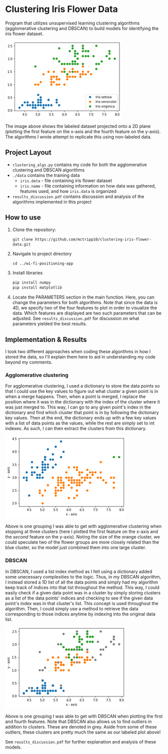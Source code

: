 # Clustering Iris Flower Data

Program that utilizes unsupervised learning clustering algorithms (agglomerative clustering and DBSCAN) to build models for identifying the iris flower dataset. 

![labeled_fig](./resources/labeled_fig.png)

The image above shows the labeled dataset projected onto a 2D plane (plotting the first feature on the x-axis and the fourth feature on the y-axis). The algorithms I wrote attempt to replicate this using non-labeled data.

## Project Layout
- `clustering_algs.py` contains my code for both the agglomerative clustering and DBSCAN algorithms
- `./data` contains the training data
  - `iris.data` - file containing iris flower dataset
  - `iris.name` - file containing information on how data was gathered, features used, and how `iris.data` is organized
- `results_discussion.pdf` contains discussion and analysis of the algorithms implemented in this project

## How to use

1. Clone the repository:
   ```
   git clone https://github.com/mctripp10/clustering-iris-flower-data.git
   ```

2. Navigate to project directory
   ```
   cd ../wi-fi-positioning-app
   ```
   
3. Install libraries
   ```bash
   pip install numpy
   pip install matplotlib
   ```
   
4. Locate the PARAMETERS section in the main function. Here, you can change the parameters for both
algorithms. Note that since the data is 4D, we specify two of the four
features to plot in order to visualize the data. Which features are displayed are two such parameters
that can be adjusted. See `results_discussion.pdf` for discussion on what parameters yielded the best results. 

## Implementation & Results

I took two different approaches when coding these algorithms in how I stored the data, so I'll explain them here
to aid in understanding my code beyond my comments.

### Agglomerative clustering

For agglomerative clustering, I used a dictionary to store the data 
points so that I could use the key values to figure out what cluster 
a given point is in when a merge happens. Then, when a point is merged, 
I replace the position where it was in the dictionary with the index of
the cluster where it was just merged to. This way, I can go to any 
given point's index in the dictionary and find which cluster that point
is in by following the dictionary key values. Then at the end, the
dictionary ends up with a few key values with a list of data points
as the values, while the rest are simply set to int indexes. As such,
I can then extract the clusters from this dictionary.

![agglom_fig](./resources/agglom_fig.png)

Above is one grouping I was able to get with agglomerative clustering when stopping at three clusters (here I plotted the first feature on the x-axis and the _second_ feature on the y-axis). Noting the size of the orange cluster, we could speculate two of the flower groups are more closely related than the blue cluster, so the model just combined them into one large cluster.

### DBSCAN

In DBSCAN, I used a list index method as I felt using a dictionary added 
some unecessary complexities to the logic. Thus, in my DBSCAN algorithm, 
I instead stored a 1D list of all the data points and simply had my 
algorithm keep track of indices into that list throughout the method. This
way, I could easily check if a given data point was in a cluster by simply
storing clusters as a list of the data points' indices and checking to see
if the given data point's index was in that cluster's list. This concept is
used throughout the algorithm. Then, I could simply use a method to retrieve
the data corresponding to those indices anytime by indexing into the original
data list.

![dbscan_fig](./resources/dbscan_fig.png)

Above is one grouping I was able to get with DBSCAN when plotting the first and fourth features. Note that DBSCAN also allows us to find outliers in addition to clusters. These are denoted in grey. Aside from some of these outliers, these clusters are pretty much the same as our labeled plot above!

See `results_discussion.pdf` for further explanation and analysis of these models.

